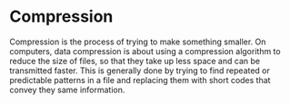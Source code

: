 # Compression

Compression is the process of trying to make something smaller.
On computers, data compression is about using a compression algorithm to reduce the size of files, so that they take up less space and can be transmitted faster.
This is generally done by trying to find repeated or predictable patterns in a file and replacing them with short codes that convey they same information.
